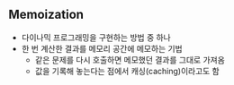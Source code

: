 ## Memoization
- 다이나믹 프로그래밍을 구현하는 방법 중 하나  
- 한 번 계산한 결과를 메모리 공간에 메모하는 기법  
  - 같은 문제를 다시 호출하면 메모했던 결과를 그대로 가져옴  
  - 값을 기록해 놓는다는 점에서 캐싱(caching)이라고도 함   
